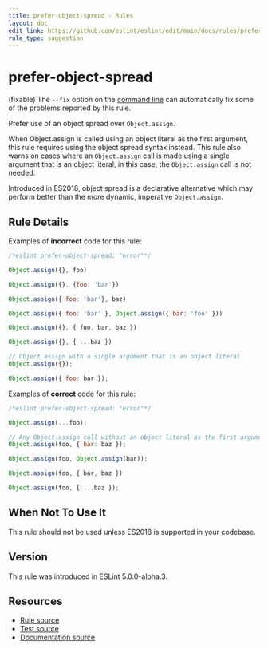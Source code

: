 ```yaml
---
title: prefer-object-spread - Rules
layout: doc
edit_link: https://github.com/eslint/eslint/edit/main/docs/rules/prefer-object-spread.md
rule_type: suggestion
---
```

<!-- Note: No pull requests accepted for this file. See README.md in the root directory for details. -->

# prefer-object-spread

(fixable) The `--fix` option on the [command line](../user-guide/command-line-interface#fixing-problems) can automatically fix some of the problems reported by this rule.

Prefer use of an object spread over `Object.assign`.

When Object.assign is called using an object literal as the first argument, this rule requires using the object spread syntax instead. This rule also warns on cases where an `Object.assign` call is made using a single argument that is an object literal, in this case, the `Object.assign` call is not needed.

Introduced in ES2018, object spread is a declarative alternative which may perform better than the more dynamic, imperative `Object.assign`.

## Rule Details

Examples of **incorrect** code for this rule:

```js
/*eslint prefer-object-spread: "error"*/

Object.assign({}, foo)

Object.assign({}, {foo: 'bar'})

Object.assign({ foo: 'bar'}, baz)

Object.assign({ foo: 'bar' }, Object.assign({ bar: 'foo' }))

Object.assign({}, { foo, bar, baz })

Object.assign({}, { ...baz })

// Object.assign with a single argument that is an object literal
Object.assign({});

Object.assign({ foo: bar });
```

Examples of **correct** code for this rule:

```js
/*eslint prefer-object-spread: "error"*/

Object.assign(...foo);

// Any Object.assign call without an object literal as the first argument
Object.assign(foo, { bar: baz });

Object.assign(foo, Object.assign(bar));

Object.assign(foo, { bar, baz })

Object.assign(foo, { ...baz });
```

## When Not To Use It

This rule should not be used unless ES2018 is supported in your codebase.

## Version

This rule was introduced in ESLint 5.0.0-alpha.3.

## Resources

* [Rule source](https://github.com/eslint/eslint/tree/HEAD/lib/rules/prefer-object-spread.js)
* [Test source](https://github.com/eslint/eslint/tree/HEAD/tests/lib/rules/prefer-object-spread.js)
* [Documentation source](https://github.com/eslint/eslint/tree/HEAD/docs/rules/prefer-object-spread.md)
